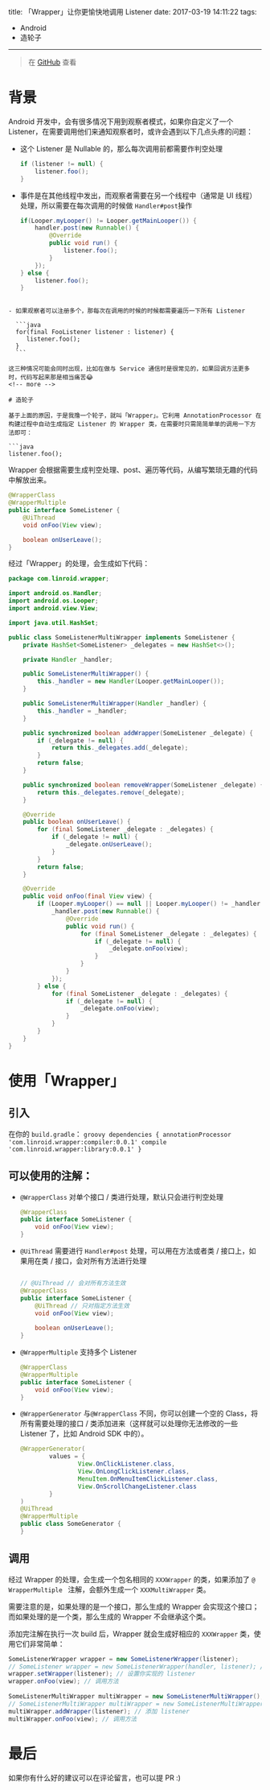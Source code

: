 title: 「Wrapper」让你更愉快地调用 Listener
date: 2017-03-19 14:11:22
tags: 
 - Android
 - 造轮子
---

 > 在 [GitHub](https://github.com/linroid/Wrapper) 查看
 
# 背景
Android 开发中，会有很多情况下用到观察者模式，如果你自定义了一个 Listener，在需要调用他们来通知观察者时，或许会遇到以下几点头疼的问题：

 - 这个 Listener 是 Nullable 的，那么每次调用前都需要作判空处理

	```java
	if (listener != null) {
		listener.foo();
	}
	```

 - 事件是在其他线程中发出，而观察者需要在另一个线程中（通常是 UI 线程）处理，所以需要在每次调用的时候做 `Handler#post`操作

	```java
	if(Looper.myLooper() != Looper.getMainLooper()) {
		handler.post(new Runnable() {
			@Override
			public void run() {
				listener.foo();
			}
		});
	} else {
		listener.foo();
	}
  ```
	
 - 如果观察者可以注册多个，那每次在调用的时候的时候都需要遍历一下所有 Listener

	```java
	for(final FooListener listener : listener) {
	   listener.foo();
	}
	```

这三种情况可能会同时出现，比如在做与 Service 通信时是很常见的，如果回调方法更多时，代码写起来那是相当痛苦😂
<!-- more --> 

# 造轮子

 基于上面的原因，于是我撸一个轮子，就叫「Wrapper」。它利用 AnnotationProcessor 在构建过程中自动生成指定 Listener 的 Wrapper 类，在需要时只需简简单单的调用一下方法即可：
 
 ```java
 listener.foo();
 ```
 Wrapper 会根据需要生成判空处理、post、遍历等代码，从编写繁琐无趣的代码中解放出来。

```java
@WrapperClass
@WrapperMultiple
public interface SomeListener {
    @UiThread
    void onFoo(View view);

    boolean onUserLeave();
}
```

经过「Wrapper」的处理，会生成如下代码：

```java
package com.linroid.wrapper;

import android.os.Handler;
import android.os.Looper;
import android.view.View;

import java.util.HashSet;

public class SomeListenerMultiWrapper implements SomeListener {
    private HashSet<SomeListener> _delegates = new HashSet<>();

    private Handler _handler;

    public SomeListenerMultiWrapper() {
        this._handler = new Handler(Looper.getMainLooper());
    }

    public SomeListenerMultiWrapper(Handler _handler) {
        this._handler = _handler;
    }

    public synchronized boolean addWrapper(SomeListener _delegate) {
        if (_delegate != null) {
            return this._delegates.add(_delegate);
        }
        return false;
    }

    public synchronized boolean removeWrapper(SomeListener _delegate) {
        return this._delegates.remove(_delegate);
    }

    @Override
    public boolean onUserLeave() {
        for (final SomeListener _delegate : _delegates) {
            if (_delegate != null) {
                _delegate.onUserLeave();
            }
        }
        return false;
    }

    @Override
    public void onFoo(final View view) {
        if (Looper.myLooper() == null || Looper.myLooper() != _handler.getLooper()) {
            _handler.post(new Runnable() {
                @Override
                public void run() {
                    for (final SomeListener _delegate : _delegates) {
                        if (_delegate != null) {
                            _delegate.onFoo(view);
                        }
                    }
                }
            });
        } else {
            for (final SomeListener _delegate : _delegates) {
                if (_delegate != null) {
                    _delegate.onFoo(view);
                }
            }
        }
    }
}
```

# 使用「Wrapper」

## 引入
在你的 `build.gradle`：
	```groovy
	dependencies {
	    annotationProcessor 'com.linroid.wrapper:compiler:0.0.1'
	    compile 'com.linroid.wrapper:library:0.0.1'
	}
	```

## 可以使用的注解：

 - `@WrapperClass` 对单个接口 / 类进行处理，默认只会进行判空处理

	```java
	@WrapperClass
	public interface SomeListener {
		void onFoo(View view);
	}
	```

 - `@UiThread` 需要进行 `Handler#post` 处理，可以用在方法或者类 / 接口上，如果用在类 / 接口，会对所有方法进行处理
	
	```java
	
	// @UiThread // 会对所有方法生效
	@WrapperClass
	public interface SomeListener {
		@UiThread // 只对指定方法生效
		void onFoo(View view);
		
		boolean onUserLeave();
	}
	```

 - `@WrapperMultiple` 支持多个 Listener

	```java
	@WrapperClass
	@WrapperMultiple
	public interface SomeListener {
	    void onFoo(View view);
	}
	```

 - `@WrapperGenerator` 与`@WrapperClass` 不同，你可以创建一个空的 Class，将所有需要处理的接口 / 类添加进来（这样就可以处理你无法修改的一些 Listener 了，比如 Android SDK 中的）。

	```java
	@WrapperGenerator(
	        values = {
	                View.OnClickListener.class,
	                View.OnLongClickListener.class,
	                MenuItem.OnMenuItemClickListener.class,
	                View.OnScrollChangeListener.class
	        }
	)
	@UiThread
	@WrapperMultiple
	public class SomeGenerator {
	}
	```

## 调用
经过 Wrapper 的处理，会生成一个包名相同的 `XXXWrapper` 的类，如果添加了 `@ WrapperMultiple ` 注解，会额外生成一个 `XXXMultiWrapper` 类。

需要注意的是，如果处理的是一个接口，那么生成的 Wrapper 会实现这个接口；而如果处理的是一个类，那么生成的 Wrapper 不会继承这个类。

添加完注解在执行一次 build 后，Wrapper 就会生成好相应的 `XXXWrapper` 类，使用它们非常简单：

```java
SomeListenerWrapper wrapper = new SomeListenerWrapper(listener);
// SomeListener wrapper = new SomeListenerWrapper(handler, listener); // 自己指定一个 Handler
wrapper.setWrapper(listener); // 设置你实现的 listener
wrapper.onFoo(view); // 调用方法
	
SomeListenerMultiWrapper multiWrapper = new SomeListenerMultiWrapper();
// SomeListenerMultiWrapper multiWrapper = new SomeListenerMultiWrapper(handler); // 自己指定一个 Handler
multiWrapper.addWrapper(listener); // 添加 listener
multiWrapper.onFoo(view); // 调用方法
```

# 最后
如果你有什么好的建议可以在评论留言，也可以提 PR :)